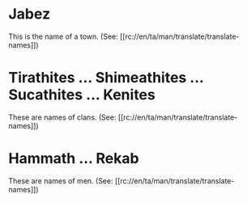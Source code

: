 # Jabez

This is the name of a town. (See: [[rc://en/ta/man/translate/translate-names]])

# Tirathites ... Shimeathites ... Sucathites ... Kenites

These are names of clans. (See: [[rc://en/ta/man/translate/translate-names]])

# Hammath ... Rekab

These are names of men. (See: [[rc://en/ta/man/translate/translate-names]])

